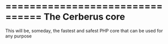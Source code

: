 ================================
The Cerberus core
================================

This will be, someday, the fastest and safest
PHP core that can be used for any purpose
